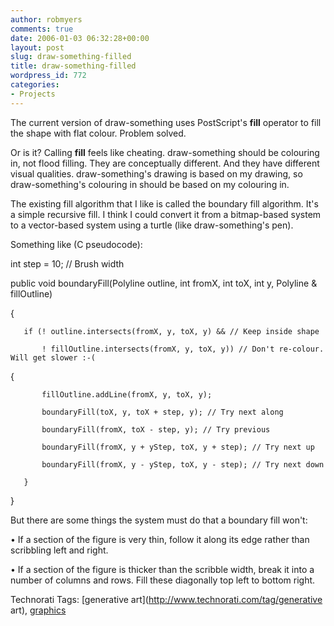 ```yaml
---
author: robmyers
comments: true
date: 2006-01-03 06:32:28+00:00
layout: post
slug: draw-something-filled
title: draw-something-filled
wordpress_id: 772
categories:
- Projects
---
```


  
The current version of draw-something uses PostScript's **fill** operator to fill the shape with flat colour. Problem solved.  


  
Or is it? Calling **fill** feels like cheating. draw-something should be colouring in, not flood filling. They are conceptually different. And they have different visual qualities. draw-something's drawing is based on my drawing, so draw-something's colouring in should be based on my colouring in.  


  
The existing fill algorithm that I like is called the boundary fill algorithm. It's a simple recursive fill. I think I could convert it from a bitmap-based system to a vector-based system using a turtle (like draw-something's pen).  


  
Something like (C pseudocode):  


  
int step = 10; // Brush width  
  
public void boundaryFill(Polyline outline, int fromX, int toX, int y, Polyline & fillOutline)  


  
{  
  
       if (! outline.intersects(fromX, y, toX, y) && // Keep inside shape  
  
           ! fillOutline.intersects(fromX, y, toX, y)) // Don't re-colour. Will get slower :-(  


  
{  


  
           fillOutline.addLine(fromX, y, toX, y);  
  
           boundaryFill(toX, y, toX + step, y); // Try next along  
  
           boundaryFill(fromX, toX - step, y); // Try previous  
  
           boundaryFill(fromX, y + yStep, toX, y + step); // Try next up  
  
           boundaryFill(fromX, y - yStep, toX, y - step); // Try next down  
  
       }  
  
   }  


  
But there are some things the system must do that a boundary fill won't:  


  
• If a section of the figure is very thin, follow it along its edge rather than scribbling left and right.  
  
• If a section of the figure is thicker than the scribble width, break it into a number of columns and rows. Fill these  diagonally top left to bottom right.  


  


Technorati Tags: [generative art](http://www.technorati.com/tag/generative art), [graphics](http://www.technorati.com/tag/graphics)

  


